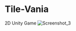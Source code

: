 # Tile-Vania
2D Unity Game
![Screenshot_3](https://user-images.githubusercontent.com/23062170/82345508-043beb00-99fe-11ea-919a-1e8742b646af.png)
